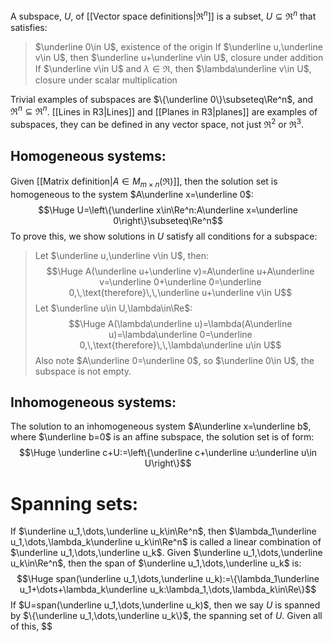 
A subspace, $U$, of [[Vector space definitions|$\Re^n$]] is a subset, $U\subseteq\Re^n$ that satisfies:
> $\underline 0\in U$, existence of the origin
> If $\underline u,\underline v\in U$, then $\underline u+\underline v\in U$, closure under addition
> If $\underline v\in U$ and $\lambda\in\Re$, then $\lambda\underline v\in U$, closure under scalar multiplication

Trivial examples of subspaces are $\{\underline 0\}\subseteq\Re^n$, and $\Re^n\subseteq\Re^n$. [[Lines in R3|Lines]] and [[Planes in R3|planes]] are examples of subspaces, they can be defined in any vector space, not just $\Re^2$ or $\Re^3$.

## Homogeneous systems:

Given [[Matrix definition|$A\in M_{m\times n}(\Re)$]], then the solution set is homogeneous to the system $A\underline x=\underline 0$:$$\Huge U=\left\{\underline x\in\Re^n:A\underline x=\underline 0\right\}\subseteq\Re^n$$ 
To prove this, we show solutions in $U$ satisfy all conditions for a subspace:
>Let $\underline u,\underline v\in U$, then:$$\Huge A(\underline u+\underline v)=A\underline u+A\underline v=\underline 0+\underline 0=\underline 0,\,\text{therefore}\,\,\underline u+\underline v\in U$$
>Let $\underline u\in U,\lambda\in\Re$:$$\Huge A(\lambda\underline u)=\lambda(A\underline u)=\lambda\underline 0=\underline 0,\,\text{therefore}\,\,\lambda\underline u\in U$$
>Also note $A\underline 0=\underline 0$, so $\underline 0\in U$, the subspace is not empty.

## Inhomogeneous systems:

The solution to an inhomogeneous system $A\underline x=\underline b$, where $\underline b=0$ is an affine subspace, the solution set is of form:$$\Huge \underline c+U:=\left\{\underline c+\underline u:\underline u\in U\right\}$$
# Spanning sets:

If $\underline u_1,\dots,\underline u_k\in\Re^n$, then $\lambda_1\underline u_1,\dots,\lambda_k\underline u_k\in\Re^n$ is called a linear combination of $\underline u_1,\dots,\underline u_k$. Given $\underline u_1,\dots,\underline u_k\in\Re^n$, then the span of $\underline u_1,\dots,\underline u_k$ is:$$\Huge span(\underline u_1,\dots,\underline u_k):=\{\lambda_1\underline u_1+\dots+\lambda_k\underline u_k:\lambda_1,\dots,\lambda_k\in\Re\}$$
If $U=span(\underline u_1,\dots,\underline u_k)$, then we say $U$ is spanned by $\{\underline u_1,\dots,\underline u_k\}$, the spanning set of $U$. Given all of this, $$